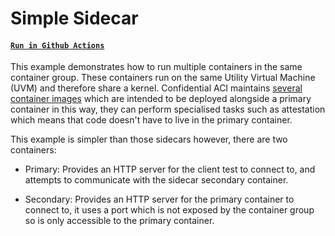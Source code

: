 # Simple Sidecar

#### [`Run in Github Actions`](https://github.com/microsoft/confidential-aci-examples/actions/workflows/test_simple_sidecar.yml)

This example demonstrates how to run multiple containers in the same container group. These containers run on the same Utility Virtual Machine (UVM) and therefore share a kernel. Confidential ACI maintains [several container images](https://github.com/microsoft/confidential-sidecar-containers) which are intended to be deployed alongside a primary container in this way, they can perform specialised tasks such as attestation which means that code doesn't have to live in the primary container.

This example is simpler than those sidecars however, there are two containers:

- Primary: Provides an HTTP server for the client test to connect to, and attempts to communicate with the sidecar secondary container.

- Secondary: Provides an HTTP server for the primary container to connect to, it uses a port which is not exposed by the container group so is only accessible to the primary container.
